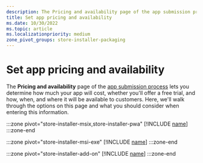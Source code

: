 ```yaml
---
description: The Pricing and availability page of the app submission process lets you determine how much your app will cost, whether you'll offer a free trial, and how, when, and where it will be available to customers.
title: Set app pricing and availability
ms.date: 10/30/2022
ms.topic: article
ms.localizationpriority: medium
zone_pivot_groups: store-installer-packaging
---
```


# Set app pricing and availability

The **Pricing and availability** page of the [app submission process](../../../apps/publish/publish-your-app/create-app-submission.md) lets you determine how much your app will cost, whether you'll offer a free trial, and how, when, and where it will be available to customers. Here, we'll walk through the options on this page and what you should consider when entering this information.

:::zone pivot="store-installer-msix,store-installer-pwa"
[!INCLUDE [name](../../../includes/store/msix/price-and-availability.md)]
:::zone-end

:::zone pivot="store-installer-msi-exe"
[!INCLUDE [name](../../../includes/store/msi/price-and-availability.md)]
:::zone-end

:::zone pivot="store-installer-add-on"
[!INCLUDE [name](../../../includes/store/add-on/price-and-availability.md)]
:::zone-end

